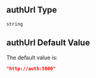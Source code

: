 ## authUrl Type

`string`

## authUrl Default Value

The default value is:

```json
"http://auth:5000"
```
